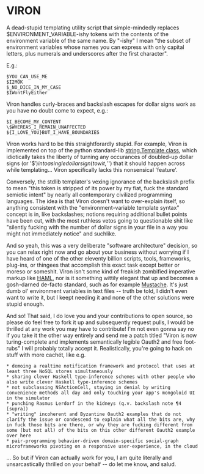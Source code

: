 
VIRON
=====

A dead-stupid templating utility script that simple-mindedly replaces
$ENVIRONMENT_VARIABLE-ishy tokens with the contents of the environment
variable of the same name. By "-ishy" I mean "the subset of environment
variables whose names you can express with only capital letters, plus numerals
and underscores after the first character".

E.g.:

    $YOU_CAN_USE_ME
    $I2MOK
    $_NO_DICE_IN_MY_CASE
    $IWontFlyEither

Viron handles curly-braces and backslash escapes for dollar signs work as you have
no doubt come to expect, e.g.:

    $I_BECOME_MY_CONTENT
    \$WHEREAS_I_REMAIN_UNAFFECTED
    ${I_LOVE_YOU}BUT_I_HAVE_BOUNDARIES

Viron works hard to be this straightforardly stupid. For example, Viron is implemented
on top of the python standard-lib [string.Template class](http://docs.python.org/release/2.5.2/lib/node40.html), which idiotically takes
the liberty of turning any occurances of doubled-up dollar signs (or '$$') into
a single dollar sign (to wit, '$') that it should happen across while templating... Viron 
specifically lacks this nonsensical 'feature'.

Conversely, the stdlib templater's vexing ignorance of the backslash prefix to mean
"this token is stripped of its power by my fiat, fuck the standard semiotic intent"
by nearly all contemporary civilized programming languages. The idea is that Viron
doesn't want to over-explain itself, so anything consistent with the "environment-variable
template syntax" concept is in, like backslashes; notions requiring
additional bullet points have been cut, with the most ruthless vetos going to
questionable shit like "silently fucking with the number of dollar signs in your
file in a way you might not immediately notice" and suchlike.

And so yeah, this was a very deliberate "software architecture" decision, so you can
relax right now and go about your business without worrying if I have heard of one
of the other eleventy billion scripts, tools, frameworks, plug-ins, or thingees that
accomplish this exact task except better or moreso or someshit. Viron isn't some
kind of freakish zombified imperative markup like [HAML](http://haml-lang.com/), nor is it something wittily
elegant that up and becomes a gosh-darned de-facto standard, such as for example
[Mustache](http://mustache.github.com/). It's just dumb ol' environment variables in text files -- truth be told,
I didn't even want to write it, but I keept needing it and none of the other solutions
were stupid enough.

And so! That said, I do love you and your contributions to open source, so please do
feel free to fork it up and subsequently request pulls, I would be thrilled at any
work you may have to contribute! I'm not even gonna say no if you take it the other
way entirely and send me a patch titled "Viron is now turing-complete and implements
semantically legible Oauth2 and free foot-rubs" I will probably totally accept it.
Realistically, you're going to hack on stuff with more cachét, like e.g.

    * demoing a realtime notification framework and protocol that uses at least three NoSQL stores simultaneously
    * sharing clever Haskell type-inference schemes with other people who also write clever Haskell type-inference schemes
    * not subclassing NSActionCell, staying in denial by writing convenience methods all day and only touching your app's mongoloid UI in the simulator
    * punching Rasmus Lerdorf in the kidneys (q.v. backslash note ¶4 [supra])
    * "writing" incoherent and Byzantine Oauth2 examples that do not clarify the issue or condescend to explain what all the bits are, why in fuck those bits are there, or why they are fucking different from some (but not all) of the bits on this other different Oauth2 example over here
    * pair-programming behavior-driven domain-specific social-graph microframeworks pivoting on a responsive user-experience, in the cloud

... So but if Viron can actually work for you, I am quite literally and unsarcastically thrilled on your behalf -- do let me know, and salud.